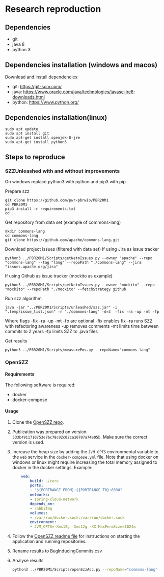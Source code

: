# Research reproduction

## Dependencies
+ git
+ java 8
+ python 3

## Dependencies installation (windows and macos)
Download and install dependencies:
+ git: https://git-scm.com/
+ java: https://www.oracle.com/java/technologies/javase-jre8-downloads.html
+ python: https://www.python.org/

## Dependencies installation(linux)
```
sudo apt update
sudo apt install git
sudo apt-get install openjdk-8-jre
sudo apt-get install python3
```

## Steps to reproduce

### SZZUnleashed with and without improvements

On windows replace python3 with python and pip3 with pip

Prepare szz
```
git clone https://github.com/pwr-pbrwio/PBR20M1
cd PBR20M1
pip3 install -r requirements.txt
cd ..
```
Get repository from data set (example of commons-lang)
```
mkdir commons-lang
cd commons-lang
git clone https://github.com/apache/commons-lang.git
```
Download project issues (filtered with data set)
If using Jira as issue tracker
```
python3 ../PBR20M1/Scripts/getNetoIssues.py --owner "apache" --repo "commons-lang" --tag "lang" --repoPath "./commons-lang" --jira "issues.apache.org/jira"
```
If using Github as issue tracker (mockito as example)
```
python3 ../PBR20M1/Scripts/getNetoIssues.py --owner "mockito" --repo "mockito" --repoPath "./mockito" --fetchStrategy github
```
Run szz algorithm
```
java -jar "../PBR20M1/Scripts/unleashed/szz.jar" -i ".temp/issue_list.json" -r "./commons-lang" -d=3  -fix -ra -up -mt -fp
```
Where flags -fix -ra -up -mt -fp are optional
-fix enables fix
-ra runs SZZ with refactoring awareness
-up removes comments
-mt limits time between commits to 2 years
-fp limits SZZ to .java files

Get results
```
python3 ../PBR20M1/Scripts/measurePos.py --repoName="commons-lang"
```

### OpenSZZ

#### Requirements

The following software is required:

+ docker
+ docker-compose

#### Usage

1. Clone the [OpenSZZ repo](https://github.com/clowee/OpenSZZ-Cloud-Native).
2. Publication was prepared on version `533b4911710753e76c78c02c02ca10707a74e05b`. Make sure the correct version is used.
3. Increase the heap size by adding the `JVM_OPTS` environmental variable to the `web` service in the `docker-compose.yml` file. Note that using docker on windows or linux might require increasing the total memory assigned to docker in the docker settings. Example:

    ```yaml
        web:
            build: ./core
            ports:
            - "${PORTRANGE_FROM}-${PORTRANGE_TO}:8080"
            networks:
            - spring-cloud-network
            depends_on:
            - rabbitmq
            volumes:
            - /var/run/docker.sock:/var/run/docker.sock
            environment:
            - JVM_OPTS=-Xmx12g -Xms12g -XX:MaxPermSize=1024m
    ```

4. Follow the [OpenSZZ readme file](https://github.com/clowee/OpenSZZ-Cloud-Native) for instructions on starting the application and running repositories.
5. Rename results to BugInducingCommits.csv
6. Analyse results

    ```bash
    python3 ../PBR20M1/Scripts/openSzzAcc.py --repoName="commons-lang"
    ```

